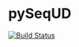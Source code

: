# pySeqUD

[![Build Status](https://travis-ci.com/ZebinYang/pyUniDOE.svg?branch=master)](https://travis-ci.org/joerick/cibuildwheel)
